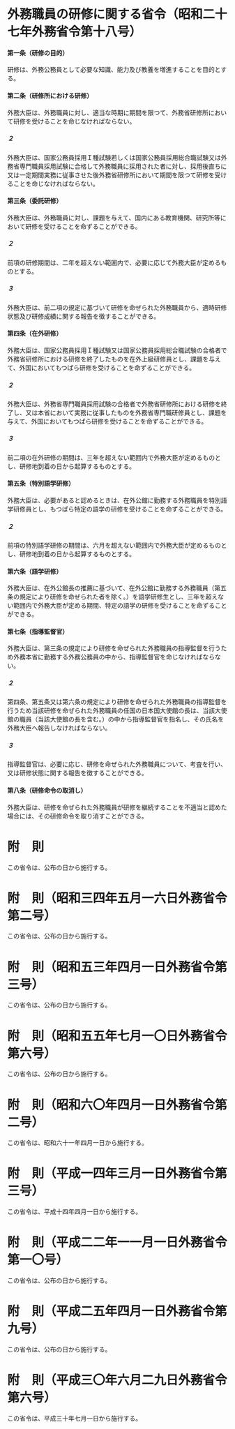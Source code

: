 # 外務職員の研修に関する省令（昭和二十七年外務省令第十八号）
#### 第一条（研修の目的）
研修は、外務公務員として必要な知識、能力及び教養を増進することを目的とする。
#### 第二条（研修所における研修）
外務大臣は、外務職員に対し、適当な時期に期間を限つて、外務省研修所において研修を受けることを命じなければならない。
##### ２
外務大臣は、国家公務員採用Ｉ種試験若しくは国家公務員採用総合職試験又は外務省専門職員採用試験に合格して外務職員に採用された者に対し、採用後直ちに又は一定期間実務に従事させた後外務省研修所において期間を限つて研修を受けることを命じなければならない。
#### 第三条（委託研修）
外務大臣は、外務職員に対し、課題を与えて、国内にある教育機関、研究所等において研修を受けることを命ずることができる。
##### ２
前項の研修期間は、二年を超えない範囲内で、必要に応じて外務大臣が定めるものとする。
##### ３
外務大臣は、前二項の規定に基づいて研修を命ぜられた外務職員から、適時研修状態及び研修成績に関する報告を徴することができる。
#### 第四条（在外研修）
外務大臣は、国家公務員採用Ｉ種試験又は国家公務員採用総合職試験の合格者で外務省研修所における研修を終了したものを在外上級研修員とし、課題を与えて、外国においてもつぱら研修を受けることを命ずることができる。
##### ２
外務大臣は、外務省専門職員採用試験の合格者で外務省研修所における研修を終了し、又は本省において実務に従事したものを外務省専門職研修員とし、課題を与えて、外国においてもつぱら研修を受けることを命ずることができる。
##### ３
前二項の在外研修の期間は、三年を超えない範囲内で外務大臣が定めるものとし、研修地到着の日から起算するものとする。
#### 第五条（特別語学研修）
外務大臣は、必要があると認めるときは、在外公館に勤務する外務職員を特別語学研修員とし、もつぱら特定の語学の研修を受けることを命ずることができる。
##### ２
前項の特別語学研修の期間は、六月を超えない範囲内で外務大臣が定めるものとし、研修地到着の日から起算するものとする。
#### 第六条（語学研修）
外務大臣は、在外公館長の推薦に基づいて、在外公館に勤務する外務職員（第五条の規定により研修を命ぜられた者を除く。）を語学研修生とし、三年を超えない範囲内で外務大臣が定める期間、特定の語学の研修を受けることを命ずることができる。
#### 第七条（指導監督官）
外務大臣は、第三条の規定により研修を命ぜられた外務職員の指導監督を行うため外務本省に勤務する外務公務員の中から、指導監督官を命じなければならない。
##### ２
第四条、第五条又は第六条の規定により研修を命ぜられた外務職員の指導監督を行うため当該研修を命ぜられた外務職員の任国の日本国大使館の長は、当該大使館の職員（当該大使館の長を含む。）の中から指導監督官を指名し、その氏名を外務大臣へ報告しなければならない。
##### ３
指導監督官は、必要に応じ、研修を命ぜられた外務職員について、考査を行い、又は研修状態に関する報告を徴することができる。
#### 第八条（研修命令の取消し）
外務大臣は、研修を命ぜられた外務職員が研修を継続することを不適当と認めた場合には、その研修命令を取り消すことができる。
# 附　則
この省令は、公布の日から施行する。
# 附　則（昭和三四年五月一六日外務省令第二号）
この省令は、公布の日から施行する。
# 附　則（昭和五三年四月一日外務省令第三号）
この省令は、公布の日から施行する。
# 附　則（昭和五五年七月一〇日外務省令第六号）
この省令は、公布の日から施行する。
# 附　則（昭和六〇年四月一日外務省令第二号）
この省令は、昭和六十一年四月一日から施行する。
# 附　則（平成一四年三月一日外務省令第三号）
この省令は、平成十四年四月一日から施行する。
# 附　則（平成二二年一一月一日外務省令第一〇号）
この省令は、公布の日から施行する。
# 附　則（平成二五年四月一日外務省令第九号）
この省令は、公布の日から施行する。
# 附　則（平成三〇年六月二九日外務省令第六号）
この省令は、平成三十年七月一日から施行する。
